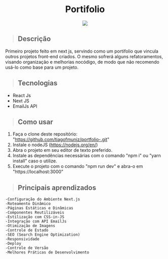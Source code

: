 <div align="center">
  <h1>Portifolio</h1>
  <img src="./public/img/projects/portifolio.gif"  >
</div>

> ## Descrição

Primeiro projeto feito em next js, servindo como um portifolio que vincula outros projetos front-end criados.
O mesmo sofrerá alguns refatoramentos, visando organização e melhorias nocódigo, de modo que não recomendo usá-lo como base para um projeto.

> ## Tecnologias

  - React Js
  - Next JS
  - EmailJs API

> ## Como usar

1. Faça o clone deste repositório: "https://github.com/tiagofmuniz/portfolio-.git"
2. Instale o nodeJS (https://nodejs.org/en/)
3. Abra o projeto em seu editor de texto preferido.
4. Instale as dependências necessárias com o comando "npm i" ou "yarn install" caso o utilize.
5. Execute o projeto com o comando "npm run dev" e abra-o em "https://localhost:3000"

 
> ## Principais aprendizados

    -Configuração do Ambiente Next.js
    -Roteamento Dinâmico
    -Páginas Estáticas e Dinâmicas
    -Componentes Reutilizáveis
    -Estilização com CSS-in-JS
    -Integração com API EmailJs
    -Otimização de Imagens
    -Controle de Estado
    -SEO (Search Engine Optimization)
    -Responsividade
    -Deploy
    -Controle de Versão
    -Melhores Práticas de Desenvolvimento
